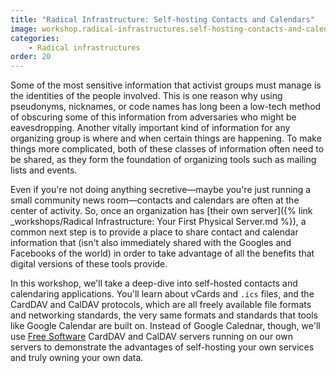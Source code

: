 ```yaml
---
title: "Radical Infrastructure: Self-hosting Contacts and Calendars"
image: workshop.radical-infrastructures.self-hosting-contacts-and-calendars.square.png
categories:
    - Radical infrastructures
order: 20
---
```


Some of the most sensitive information that activist groups must manage is the identities of the people involved. This is one reason why using pseudonyms, nicknames, or code names has long been a low-tech method of obscuring some of this information from adversaries who might be eavesdropping. Another vitally important kind of information for any organizing group is where and when certain things are happening. To make things more complicated, both of these classes of information often need to be shared, as they form the foundation of organizing tools such as mailing lists and events.

Even if you're not doing anything secretive—maybe you're just running a small community news room—contacts and calendars are often at the center of activity. So, once an organization has [their own server]({% link _workshops/Radical Infrastructure: Your First Physical Server.md %}), a common next step is to provide a place to share contact and calendar information that (isn't also immediately shared with the Googles and Facebooks of the world) in order to take advantage of all the benefits that digital versions of these tools provide.

In this workshop, we'll take a deep-dive into self-hosted contacts and calendaring applications. You'll learn about vCards and <code>.ics</code> files, and the CardDAV and CalDAV protocols, which are all freely available file formats and networking standards, the very same formats and standards that tools like Google Calendar are built on. Instead of Google Calednar, though, we'll use [Free Software](https://www.gnu.org/philosophy/free-sw.html) CardDAV and CalDAV servers running on our own servers to demonstrate the advantages of self-hosting your own services and truly owning your own data.
